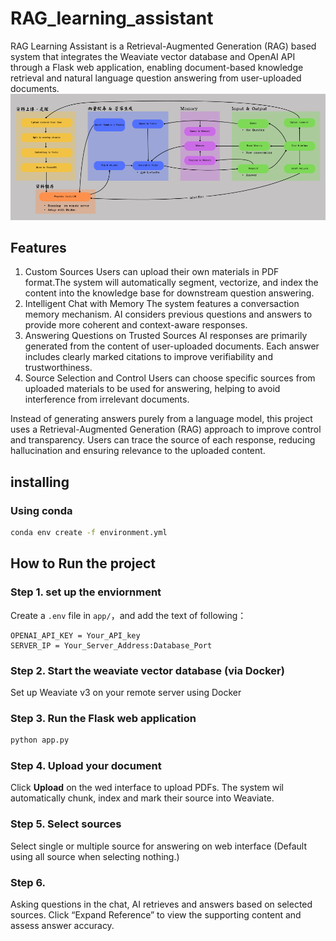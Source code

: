 # RAG_learning_assistant
RAG Learning Assistant is a Retrieval-Augmented Generation (RAG) based system that integrates the Weaviate vector database and OpenAI API through a Flask web application, enabling document-based knowledge retrieval and natural language question answering from user-uploaded documents.
![Architecture](templates/architecture1.png)

## Features
1. Custom Sources
Users can upload their own materials in PDF format.The system will automatically segment, vectorize, and index the content into the knowledge base for downstream question answering.
2. Intelligent Chat with Memory
The system features a conversaction memory mechanism. AI considers previous questions and answers to provide more coherent and context-aware responses.
3. Answering Questions on Trusted Sources
AI responses are primarily generated from the content of user-uploaded documents.
Each answer includes clearly marked citations to improve verifiability and trustworthiness.
4. Source Selection and Control
Users can choose specific sources from uploaded materials to be used for answering, helping to avoid interference from irrelevant documents.

Instead of generating answers purely from a language model, this project uses a Retrieval-Augmented Generation (RAG) approach to improve control and transparency.
Users can trace the source of each response, reducing hallucination and ensuring relevance to the uploaded content.

## installing
### Using conda
```bash
conda env create -f environment.yml
```

## How to Run the project
### Step 1. set up the enviornment 
Create a `.env` file in `app/`，and add the text of following：
```
OPENAI_API_KEY = Your_API_key
SERVER_IP = Your_Server_Address:Database_Port
```
### Step 2. Start the weaviate vector database (via Docker)
Set up Weaviate v3 on your remote server using Docker 
### Step 3. Run the Flask web application
```bash
python app.py
```
### Step 4. Upload your document
Click **Upload** on the wed interface to upload PDFs. The system wil automatically chunk, index and mark their source into Weaviate.
### Step 5. Select sources
Select single or multiple source for answering on web interface (Default using all source when selecting nothing.)
### Step 6.
Asking questions in the chat, AI retrieves and answers based on selected sources.
Click “Expand Reference” to view the supporting content and assess answer accuracy.

